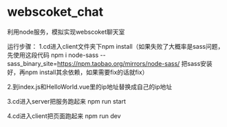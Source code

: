 # webscoket_chat
利用node服务，模拟实现webscoket聊天室

运行步骤：
1.cd进入client文件夹下npm install（如果失败了大概率是sass问题，先使用这段代码
npm i node-sass --sass_binary_site=https://npm.taobao.org/mirrors/node-sass/
把sass安装好，再npm install其余依赖，如果需要fix的话就fix）

2.到index.js和HelloWorld.vue里的ip地址替换成自己的ip地址

3.cd进入server把服务跑起来 npm run start

4.cd进入client把页面跑起来 npm run dev
